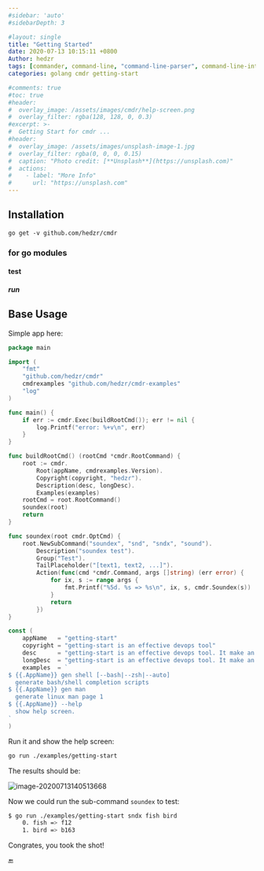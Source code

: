 ```yaml
---
#sidebar: 'auto'
#sidebarDepth: 3

#layout: single
title: "Getting Started"
date: 2020-07-13 10:15:11 +0800
Author: hedzr
tags: [commander, command-line, "command-line-parser", command-line-interface,  getops, posix, posix-compatible, hierarchical-configuration, hierarchy, cli, golang]
categories: golang cmdr getting-start

#comments: true
#toc: true
#header:
#  overlay_image: /assets/images/cmdr/help-screen.png
#  overlay_filter: rgba(128, 128, 0, 0.3)
#excerpt: >-
#  Getting Start for cmdr ...
#header:
#  overlay_image: /assets/images/unsplash-image-1.jpg
#  overlay_filter: rgba(0, 0, 0, 0.15)
#  caption: "Photo credit: [**Unsplash**](https://unsplash.com)"
#  actions:
#    - label: "More Info"
#      url: "https://unsplash.com"
---
```





## Installation

`go get -v github.com/hedzr/cmdr`



### for go modules

#### test

##### run

## Base Usage

Simple app here:

```go
package main

import (
	"fmt"
	"github.com/hedzr/cmdr"
	cmdrexamples "github.com/hedzr/cmdr-examples"
	"log"
)

func main() {
	if err := cmdr.Exec(buildRootCmd()); err != nil {
		log.Printf("error: %+v\n", err)
	}
}

func buildRootCmd() (rootCmd *cmdr.RootCommand) {
	root := cmdr.
		Root(appName, cmdrexamples.Version).
		Copyright(copyright, "hedzr").
		Description(desc, longDesc).
		Examples(examples)
	rootCmd = root.RootCommand()
	soundex(root)
	return
}

func soundex(root cmdr.OptCmd) {
	root.NewSubCommand("soundex", "snd", "sndx", "sound").
		Description("soundex test").
		Group("Test").
		TailPlaceholder("[text1, text2, ...]").
		Action(func(cmd *cmdr.Command, args []string) (err error) {
			for ix, s := range args {
				fmt.Printf("%5d. %s => %s\n", ix, s, cmdr.Soundex(s))
			}
			return
		})
}

const (
	appName   = "getting-start"
	copyright = "getting-start is an effective devops tool"
	desc      = "getting-start is an effective devops tool. It make an demo application for `cmdr`."
	longDesc  = "getting-start is an effective devops tool. It make an demo application for `cmdr`."
	examples  = `
$ {{.AppName}} gen shell [--bash|--zsh|--auto]
  generate bash/shell completion scripts
$ {{.AppName}} gen man
  generate linux man page 1
$ {{.AppName}} --help
  show help screen.
`
)
```



Run it and show the help screen:

```bash
go run ./examples/getting-start
```

The results should be:

![image-20200713140513668](https://i.loli.net/2020/07/13/HwWo1v2JczCEat7.png)



Now we could run the sub-command `soundex` to test:

```bash
$ go run ./examples/getting-start sndx fish bird
    0. fish => f12
    1. bird => b163
```



Congrates, you took the shot!













🔚





